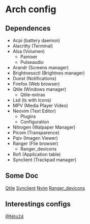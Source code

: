 # Arch config 
## Dependences
- Acpi (battery daemon)
- Alacritty (Terminal)
- Alsa (Volumen)
  - Pamixer
  - Pulseaudio
- Arandr (Screens manager)
- Brightnessctl (Brightnes manager)
- Dunst (Notifications)
- Firefox (Web browser)
- Qtile (Windows manager)
  - Qtile-extras
- Lsd (ls with Icons)
- MPV (Media Player Video)
- Neovim (Text Editor)
  - Plugins
  - Configuration
- Nitrogen (Walpaper Manager)
- Picom (Transparence)
- Pqiv (Imagen Viewer)
- Ranger (File browser)
  - Ranger_devicons
- Rofi (Application table)
- Synclient (Trackpad manager)

## Some Doc
[Qtile](https://qtile.org/)
[Synclient](https://wiki.archlinux.org/title/Touchpad_Synaptics)
[Nvim](https://github.com/javiLeL/My-nvim-configuration)
[Ranger_devicons](https://github.com/alexanderjeurissen/ranger_devicons)

## Interestings configs
[@Nito24](https://github.com/Nito24/archconfig)
